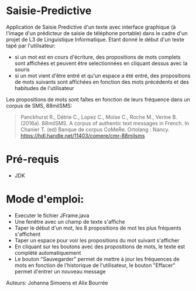 # Saisie-Predictive

Application de Saisie Predictive d'un texte avec interface graphique (à l'image d'un prédicteur de saisie de téléphone portable) dans le cadre d'un projet de L3 de Linguistique Informatique.
Etant donné le début d'un texte tapé par l'utilisateur: 
- si un mot est en cours d'écriture, des propositions de mots complets sont affichées et peuvent être selectionnées en cliquant dessus avec la souris
- si un mot vient d'être entré et qu'un espace a été entré, des propositions de mots suivants sont affichées en fonction des mots précédents et des habitudes de l'utilisateur

Les propositions de mots sont faîtes en fonction de leurs fréquence dans un corpus de SMS, 88milSMS:
>Panckhurst R., Détrie C., Lopez C., Moïse C., Roche M., Verine B. (2016a). 88milSMS. A corpus of authentic text messages in French. In Chanier T. (ed) Banque de corpus CoMeRe. Ortolang : Nancy. https://hdl.handle.net/11403/comere/cmr-88milsms


# Pré-requis

- JDK

# Mode d'emploi:

- Executer le fichier JFrame.java
- Une fenêtre avec un champ de texte s'affiche
- Taper le début d'un mot, les 8 propositions de mot les plus fréquents s'affichent
- Taper un espace pour voir les propositions du mot suivant s'afficher
- En cliquant sur les boutons avec des propositions de mots, le texte est complété automatiquement
- Le bouton "Sauvegarder" permet de mettre à jour les fréquences de mots en fonction de l'historique de l'utilisateur, le bouton "Effacer" permet d'entrer un nouveau message

Auteurs:
Johanna Simoens et
Alix Bourrée
